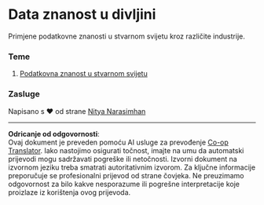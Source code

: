 <!--
CO_OP_TRANSLATOR_METADATA:
{
  "original_hash": "07faf02ff163e609edf0b0308dc5d4e6",
  "translation_date": "2025-08-30T19:51:22+00:00",
  "source_file": "6-Data-Science-In-Wild/README.md",
  "language_code": "hr"
}
-->
# Data znanost u divljini

Primjene podatkovne znanosti u stvarnom svijetu kroz različite industrije.

### Teme

1. [Podatkovna znanost u stvarnom svijetu](20-Real-World-Examples/README.md)

### Zasluge

Napisano s ❤️ od strane [Nitya Narasimhan](https://twitter.com/nitya)

---

**Odricanje od odgovornosti**:  
Ovaj dokument je preveden pomoću AI usluge za prevođenje [Co-op Translator](https://github.com/Azure/co-op-translator). Iako nastojimo osigurati točnost, imajte na umu da automatski prijevodi mogu sadržavati pogreške ili netočnosti. Izvorni dokument na izvornom jeziku treba smatrati autoritativnim izvorom. Za ključne informacije preporučuje se profesionalni prijevod od strane čovjeka. Ne preuzimamo odgovornost za bilo kakve nesporazume ili pogrešne interpretacije koje proizlaze iz korištenja ovog prijevoda.
